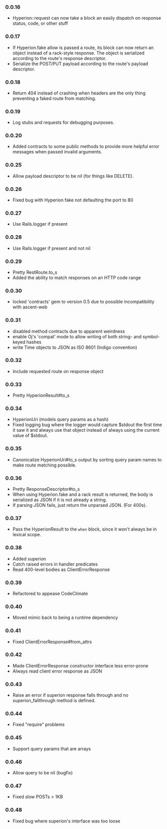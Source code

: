 ### 0.0.16
- Hyperion::request can now take a block an easily dispatch on response status, code, or other stuff

### 0.0.17
- If Hyperion.fake allow is passed a route, its block can now return an object instead of a rack-style response.
  The object is serialized according to the route's response descriptor.
- Serialize the POST/PUT payload according to the route's payload descriptor.

### 0.0.18
- Return 404 instead of crashing when headers are the only thing preventing a faked route from matching.

### 0.0.19
- Log stubs and requests for debugging purposes.

### 0.0.20
- Added contracts to some public methods to provide more helpful error messages when passed invalid arguments.

### 0.0.25
- Allow payload descriptor to be nil (for things like DELETE).

### 0.0.26
- Fixed bug with Hyperion fake not defaulting the port to 80

### 0.0.27
- Use Rails.logger if present

### 0.0.28
- Use Rails.logger if present and not nil

### 0.0.29
- Pretty RestRoute.to_s
- Added the ability to match responses on an HTTP code range

### 0.0.30
- locked 'contracts' gem to version 0.5 due to possible incompatibility with ascent-web

### 0.0.31
- disabled method contracts due to apparent weirdness
- enable Oj's 'compat' mode to allow writing of both string- and symbol-keyed hashes
- write Time objects to JSON as ISO 8601 (Indigo convention)

### 0.0.32
- Include requested route on response object

### 0.0.33
- Pretty HyperionResult#to_s

### 0.0.34
- HyperionUri (models query params as a hash)
- Fixed logging bug where the logger would capture $stdout the first time it saw it
  and always use that object instead of always using the current value of $stdout.

### 0.0.35
- Canonicalize HyperionUri#to_s output by sorting query param names to make route matching possible.

### 0.0.36
- Pretty ResponseDescriptor#to_s
- When using Hyperion.fake and a rack result is returned, the body is serialized as JSON
  if it is not already a string.
- If parsing JSON fails, just return the unparsed JSON. (For 400s).

### 0.0.37
- Pass the HyperionResult to the `when` block, since it won't always be in lexical scope.

### 0.0.38
- Added superion
- Catch raised errors in handler predicates
- Read 400-level bodies as ClientErrorResponse

### 0.0.39
- Refactored to appease CodeClimate

### 0.0.40
- Moved mimic back to being a runtime dependency

### 0.0.41
- Fixed ClientErrorResponse#from_attrs

### 0.0.42
- Made ClientErrorResponse constructor interface less error-prone
- Always read client error response as JSON

### 0.0.43
- Raise an error if superion response falls through and no superion_fallthrough method is defined.

### 0.0.44
- Fixed "require" problems

### 0.0.45
- Support query params that are arrays

### 0.0.46
- Allow query to be nil (bugfix)

### 0.0.47
- Fixed slow POSTs > 1KB

### 0.0.48
- Fixed bug where superion's interface was too loose

